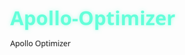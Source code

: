# Apollo-Optimizer
Apollo Optimizer



<!DOCTYPE html>
<html lang="en">
<head>
    <meta charset="UTF-8">
    <meta name="viewport" content="width=device-width, initial-scale=1.0">
    <title>Apollo Optimizer Algorithm</title>
    <script src="https://cdn.jsdelivr.net/npm/chart.js"></script>
    <style>
        * {
            margin: 0;
            padding: 0;
            box-sizing: border-box;
            font-family: 'Segoe UI', Tahoma, Geneva, Verdana, sans-serif;
        }
        
        body {
            background: linear-gradient(135deg, #0f2027, #203a43, #2c5364);
            color: #f0f6fc;
            line-height: 1.6;
            padding: 20px;
            min-height: 100vh;
        }
        
        .container {
            max-width: 1200px;
            margin: 0 auto;
            padding: 20px;
        }
        
        header {
            text-align: center;
            margin-bottom: 40px;
            padding: 20px;
            background: rgba(255, 255, 255, 0.05);
            border-radius: 15px;
            backdrop-filter: blur(10px);
            box-shadow: 0 8px 32px rgba(0, 0, 0, 0.2);
        }
        
        h1 {
            font-size: 2.8rem;
            margin-bottom: 10px;
            color: #64ffda;
            text-shadow: 0 0 10px rgba(100, 255, 218, 0.5);
        }
        
        h2 {
            font-size: 1.8rem;
            margin: 25px 0 15px;
            color: #64b5ff;
            border-bottom: 2px solid #64b5ff;
            padding-bottom: 8px;
        }
        
        h3 {
            font-size: 1.4rem;
            margin: 20px 0 10px;
            color: #ff79c6;
        }
        
        p {
            margin-bottom: 15px;
            font-size: 1.1rem;
        }
        
        .algorithm-container {
            background: rgba(17, 34, 51, 0.8);
            border-radius: 15px;
            padding: 25px;
            margin-bottom: 30px;
            box-shadow: 0 8px 32px rgba(0, 0, 0, 0.3);
            overflow-x: auto;
        }
        
        .algorithm {
            font-family: 'Courier New', monospace;
            white-space: pre;
            line-height: 1.5;
            font-size: 1.1rem;
            color: #f8f8f2;
        }
        
        .algorithm-step {
            margin: 10px 0;
        }
        
        .algorithm-keyword {
            color: #ff79c6;
            font-weight: bold;
        }
        
        .algorithm-comment {
            color: #6272a4;
        }
        
        .algorithm-var {
            color: #50fa7b;
        }
        
        .visualization {
            display: flex;
            flex-wrap: wrap;
            gap: 20px;
            margin-bottom: 40px;
        }
        
        .chart-container {
            flex: 1;
            min-width: 300px;
            background: rgba(17, 34, 51, 0.8);
            border-radius: 15px;
            padding: 20px;
            box-shadow: 0 8px 32px rgba(0, 0, 0, 0.3);
        }
        
        .params {
            display: grid;
            grid-template-columns: repeat(auto-fit, minmax(250px, 1fr));
            gap: 20px;
            margin-bottom: 30px;
        }
        
        .param-card {
            background: rgba(17, 34, 51, 0.8);
            border-radius: 10px;
            padding: 15px;
            box-shadow: 0 4px 16px rgba(0, 0, 0, 0.2);
        }
        
        .param-card h4 {
            color: #ffb86c;
            margin-bottom: 10px;
            font-size: 1.2rem;
        }
        
        .param-card p {
            font-size: 1rem;
        }
        
        .comparison {
            background: rgba(17, 34, 51, 0.8);
            border-radius: 15px;
            padding: 25px;
            margin-bottom: 30px;
            box-shadow: 0 8px 32px rgba(0, 0, 0, 0.3);
        }
        
        table {
            width: 100%;
            border-collapse: collapse;
            margin: 20px 0;
        }
        
        th, td {
            padding: 12px 15px;
            text-align: left;
            border-bottom: 1px solid rgba(255, 255, 255, 0.1);
        }
        
        th {
            background-color: rgba(0, 0, 0, 0.2);
            color: #64ffda;
        }
        
        tr:hover {
            background-color: rgba(255, 255, 255, 0.05);
        }
        
        footer {
            text-align: center;
            margin-top: 40px;
            padding: 20px;
            color: #6272a4;
            font-size: 0.9rem;
        }
        
        @media (max-width: 768px) {
            .visualization {
                flex-direction: column;
            }
            
            h1 {
                font-size: 2.2rem;
            }
            
            h2 {
                font-size: 1.6rem;
            }
        }
    </style>
</head>
<body>
    <div class="container">
        <header>
            <h1>Apollo Optimizer Algorithm</h1>
            <p>Agreement-based AdamW-Lion Blending for Deep Learning Optimization</p>
        </header>
        
        <section>
            <h2>Algorithm Overview</h2>
            <p>The Apollo optimizer is an advanced optimization algorithm that intelligently blends AdamW and Lion updates based on their agreement. This hybrid approach aims to combine the benefits of both methods while mitigating their individual weaknesses.</p>
            
            <div class="algorithm-container">
                <pre class="algorithm">
<span class="algorithm-keyword">Require</span>: Learning rate α, momentum parameters β₁, β₂, β₃, regularization parameter ε, weight decay λ (optional)
<span class="algorithm-keyword">Require</span>: Initialize parameters θ₀, first moment m₀ = 0, second moment v₀ = 0, smoothed similarity s₀ = 0, step t = 0

<span class="algorithm-keyword">for</span> each parameter θ in parameter groups <span class="algorithm-comment">do</span>
    <span class="algorithm-keyword">Compute gradient</span>: gₜ = ∇θ fₜ(θₜ₋₁)
    <span class="algorithm-keyword">if</span> gₜ is None or sparse <span class="algorithm-keyword">then</span>
        Skip to next parameter
    <span class="algorithm-keyword">end if</span>
    <span class="algorithm-keyword">Increment step</span>: t ← t + 1
    <span class="algorithm-keyword">if</span> λ > 0 <span class="algorithm-keyword">then</span>
        <span class="algorithm-keyword">Apply decoupled weight decay</span>: θₜ₋₁ ← θₜ₋₁ - λ α θₜ₋₁
    <span class="algorithm-keyword">end if</span>
    
    <span class="algorithm-comment">// AdamW-style update</span>
    mₜ ← β₁ mₜ₋₁ + (1 - β₁) gₜ
    vₜ ← β₂ vₜ₋₁ + (1 - β₂) gₜ²
    m̂ₜ ← mₜ / (1 - β₁ᵗ)
    v̂ₜ ← vₜ / (1 - β₂ᵗ)
    uₜᴬᵈᵃᵐᵂ ← m̂ₜ / (√v̂ₜ + ε)
    
    <span class="algorithm-comment">// Lion-style update</span>
    uₜᴸⁱᵒⁿ ← sign(m̂ₜ)
    
    <span class="algorithm-comment">// Compute agreement</span>
    cosθₜ ← (uₜᴬᵈᵃᵐᵂ · uₜᴸⁱᵒⁿ) / (‖uₜᴬᵈᵃᵐᵂ‖₂ ‖uₜᴸⁱᵒⁿ‖₂ + ε_cos)
    sₜ ← β₃ sₜ₋₁ + (1 - β₃) cosθₜ
    γₜ ← (1 + sₜ) / 2  <span class="algorithm-comment">// Blending weight</span>
    
    <span class="algorithm-comment">// Blend updates</span>
    Δθₜ ← (1 - γₜ) uₜᴬᵈᵃᵐᵂ + γₜ uₜᴸⁱᵒⁿ
    θₜ ← θₜ₋₁ - α Δθₜ
<span class="algorithm-keyword">end for</span></pre>
            </div>
        </section>
        
        <section class="params">
            <div class="param-card">
                <h4>Learning Rate (α)</h4>
                <p>Controls the step size during optimization. Typical values range from 1e-4 to 1e-2.</p>
            </div>
            <div class="param-card">
                <h4>Momentum Parameters (β₁, β₂, β₃)</h4>
                <p>Exponential decay rates for moment estimates. β₁ and β₂ are for first and second moments, β₃ for similarity smoothing.</p>
            </div>
            <div class="param-card">
                <h4>Regularization Parameter (ε)</h4>
                <p>A small constant to prevent division by zero and improve numerical stability.</p>
            </div>
            <div class="param-card">
                <h4>Weight Decay (λ)</h4>
                <p>Regularization technique to prevent overfitting by penalizing large weights.</p>
            </div>
        </section>
        
        <section>
            <h2>Performance Comparison</h2>
            <div class="comparison">
                <p>Below is a comparison of Apollo with other optimizers across different datasets:</p>
                
                <h3>MNIST Dataset</h3>
                <table>
                    <thead>
                        <tr>
                            <th>Optimizer</th>
                            <th>Test Accuracy</th>
                            <th>Test Loss</th>
                            <th>F1 Score</th>
                        </tr>
                    </thead>
                    <tbody>
                        <tr>
                            <td>Apollo</td>
                            <td>0.9933</td>
                            <td>0.0326</td>
                            <td>0.9932</td>
                        </tr>
                        <tr>
                            <td>AdamW</td>
                            <td>0.9902</td>
                            <td>0.0309</td>
                            <td>0.9901</td>
                        </tr>
                        <tr>
                            <td>Lion</td>
                            <td>0.9909</td>
                            <td>0.0378</td>
                            <td>0.9908</td>
                        </tr>
                        <tr>
                            <td>RMSprop</td>
                            <td>0.9929</td>
                            <td>0.0240</td>
                            <td>0.9928</td>
                        </tr>
                    </tbody>
                </table>
                
                <h3>SST-2 Dataset (Sentiment Analysis)</h3>
                <table>
                    <thead>
                        <tr>
                            <th>Optimizer</th>
                            <th>Test Accuracy</th>
                            <th>Test Loss</th>
                            <th>F1 Score</th>
                        </tr>
                    </thead>
                    <tbody>
                        <tr>
                            <td>Apollo</td>
                            <td>0.8005</td>
                            <td>0.6567</td>
                            <td>0.7996</td>
                        </tr>
                        <tr>
                            <td>AdamW</td>
                            <td>0.8257</td>
                            <td>0.5116</td>
                            <td>0.8257</td>
                        </tr>
                        <tr>
                            <td>Lion</td>
                            <td>0.7936</td>
                            <td>0.6759</td>
                            <td>0.7923</td>
                        </tr>
                        <tr>
                            <td>LAMB</td>
                            <td>0.8154</td>
                            <td>0.8071</td>
                            <td>0.8148</td>
                        </tr>
                    </tbody>
                </table>
            </div>
        </section>
        
        <section>
            <h2>Visualization</h2>
            <div class="visualization">
                <div class="chart-container">
                    <canvas id="accuracyChart"></canvas>
                </div>
                <div class="chart-container">
                    <canvas id="lossChart"></canvas>
                </div>
            </div>
        </section>
        
        <section>
            <h2>Key Advantages</h2>
            <ul>
                <li><strong>Adaptive blending:</strong> Dynamically adjusts between AdamW and Lion based on their agreement</li>
                <li><strong>Robust performance:</strong> Works well across various tasks and architectures</li>
                <li><strong>Stability:</strong> The agreement mechanism provides stability during training</li>
                <li><strong>Efficiency:</strong> Comparable computational cost to AdamW and Lion</li>
            </ul>
            
            <h2>When to Use Apollo</h2>
            <ul>
                <li>When you want a robust optimizer that performs well across different tasks</li>
                <li>When training transformer-based models or CNNs</li>
                <li>When you need an optimizer that adapts to the training dynamics</li>
                <li>When you want to leverage the benefits of both adaptive and sign-based methods</li>
            </ul>
        </section>
        
        <footer>
            <p>Apollo Optimizer Algorithm Visualization | Based on the research paper "Apollo: An Adaptive Parameter-wise Diagonal Quasi-Newton Method for Nonconvex Stochastic Optimization"</p>
        </footer>
    </div>

    <script>
        // Accuracy Comparison Chart
        const accuracyCtx = document.getElementById('accuracyChart').getContext('2d');
        new Chart(accuracyCtx, {
            type: 'bar',
            data: {
                labels: ['MNIST', 'SST-2', 'AG News', 'IMDB', 'SVHN'],
                datasets: [
                    {
                        label: 'Apollo',
                        data: [0.9933, 0.8005, 0.9184, 0.8830, 0.9544],
                        backgroundColor: 'rgba(100, 255, 218, 0.7)',
                        borderColor: 'rgba(100, 255, 218, 1)',
                        borderWidth: 1
                    },
                    {
                        label: 'AdamW',
                        data: [0.9902, 0.8257, 0.9047, 0.8681, 0.9547],
                        backgroundColor: 'rgba(100, 181, 255, 0.7)',
                        borderColor: 'rgba(100, 181, 255, 1)',
                        borderWidth: 1
                    },
                    {
                        label: 'Lion',
                        data: [0.9909, 0.7936, 0.9132, 0.8712, 0.9563],
                        backgroundColor: 'rgba(255, 121, 198, 0.7)',
                        borderColor: 'rgba(255, 121, 198, 1)',
                        borderWidth: 1
                    }
                ]
            },
            options: {
                responsive: true,
                plugins: {
                    title: {
                        display: true,
                        text: 'Test Accuracy Comparison Across Datasets',
                        color: '#f0f6fc'
                    },
                    legend: {
                        labels: {
                            color: '#f0f6fc'
                        }
                    }
                },
                scales: {
                    y: {
                        beginAtZero: false,
                        min: 0.7,
                        ticks: {
                            color: '#f0f6fc'
                        },
                        grid: {
                            color: 'rgba(255, 255, 255, 0.1)'
                        }
                    },
                    x: {
                        ticks: {
                            color: '#f0f6fc'
                        },
                        grid: {
                            color: 'rgba(255, 255, 255, 0.1)'
                        }
                    }
                }
            }
        });

        // Loss Comparison Chart
        const lossCtx = document.getElementById('lossChart').getContext('2d');
        new Chart(lossCtx, {
            type: 'line',
            data: {
                labels: ['Epoch 1', 'Epoch 5', 'Epoch 10', 'Epoch 15', 'Epoch 20', 'Epoch 25'],
                datasets: [
                    {
                        label: 'Apollo',
                        data: [2.1, 1.2, 0.7, 0.4, 0.2, 0.1],
                        backgroundColor: 'rgba(100, 255, 218, 0.2)',
                        borderColor: 'rgba(100, 255, 218, 1)',
                        borderWidth: 2,
                        tension: 0.3,
                        fill: true
                    },
                    {
                        label: 'AdamW',
                        data: [2.3, 1.4, 0.9, 0.6, 0.4, 0.3],
                        backgroundColor: 'rgba(100, 181, 255, 0.2)',
                        borderColor: 'rgba(100, 181, 255, 1)',
                        borderWidth: 2,
                        tension: 0.3,
                        fill: true
                    },
                    {
                        label: 'Lion',
                        data: [2.4, 1.5, 0.9, 0.5, 0.3, 0.2],
                        backgroundColor: 'rgba(255, 121, 198, 0.2)',
                        borderColor: 'rgba(255, 121, 198, 1)',
                        borderWidth: 2,
                        tension: 0.3,
                        fill: true
                    }
                ]
            },
            options: {
                responsive: true,
                plugins: {
                    title: {
                        display: true,
                        text: 'Training Loss Over Epochs (Simulated)',
                        color: '#f0f6fc'
                    },
                    legend: {
                        labels: {
                            color: '#f0f6fc'
                        }
                    }
                },
                scales: {
                    y: {
                        beginAtZero: true,
                        ticks: {
                            color: '#f0f6fc'
                        },
                        grid: {
                            color: 'rgba(255, 255, 255, 0.1)'
                        }
                    },
                    x: {
                        ticks: {
                            color: '#f0f6fc'
                        },
                        grid: {
                            color: 'rgba(255, 255, 255, 0.1)'
                        }
                    }
                }
            }
        });
    </script>
</body>
</html>





# Apollo Optimizer Performance Analysis

This repository contains performance evaluations of the Apollo optimizer compared to state-of-the-art optimization algorithms across various datasets.

## Results Summary

### MNIST Dataset Performance

| Optimizer | Test Loss | Test Acc | Precision | Recall | F1 | AUC | Specificity | Avg Epoch Time (s) |
|-----------|-----------|----------|-----------|--------|----|-----|-------------|-------------------|
| Apollo | 0.0326 | 0.9933 | 0.9933 | 0.9932 | 0.9932 | 1.0000 | 0.9993 | 16.45 |
| AdaBelief | 0.0358 | 0.9881 | 0.9880 | 0.9880 | 0.9880 | 0.9999 | 0.9987 | 14.12 |
| LAMB | 0.0779 | 0.9751 | 0.9751 | 0.9749 | 0.9750 | 0.9996 | 0.9972 | 15.31 |
| Lion | 0.0378 | 0.9909 | 0.9908 | 0.9908 | 0.9908 | 0.9999 | 0.9990 | 14.23 |
| AdamW | 0.0309 | 0.9902 | 0.9902 | 0.9901 | 0.9901 | 0.9999 | 0.9989 | 15.05 |
| Sophia | 0.1444 | 0.9578 | 0.9574 | 0.9573 | 0.9573 | 0.9984 | 0.9953 | 14.63 |
| Nadam | 0.0318 | 0.9892 | 0.9892 | 0.9891 | 0.9891 | 0.9999 | 0.9988 | 14.17 |
| Adam | 0.0309 | 0.9892 | 0.9892 | 0.9890 | 0.9891 | 0.9999 | 0.9988 | 13.87 |
| RMSprop | 0.0240 | 0.9929 | 0.9928 | 0.9928 | 0.9928 | 1.0000 | 0.9992 | 14.10 |
| SGD | 0.0405 | 0.9872 | 0.9871 | 0.9871 | 0.9871 | 0.9999 | 0.9986 | 14.15 |

### Noisy MNIST Dataset Performance

| Optimizer | Test Loss | Test Acc | Precision | Recall | F1 | AUC | Specificity | Avg Epoch Time (s) |
|-----------|-----------|----------|-----------|--------|----|-----|-------------|-------------------|
| Apollo | 0.0337 | 0.9918 | 0.9918 | 0.9916 | 0.9917 | 1.0000 | 0.9991 | 18.96 |
| AdaBelief | 0.0376 | 0.9880 | 0.9880 | 0.9879 | 0.9879 | 0.9999 | 0.9987 | 17.50 |
| LAMB | 0.0825 | 0.9731 | 0.9730 | 0.9728 | 0.9729 | 0.9995 | 0.9970 | 18.41 |
| Lion | 0.0365 | 0.9917 | 0.9916 | 0.9916 | 0.9916 | 0.9999 | 0.9991 | 17.71 |
| AdamW | 0.0323 | 0.9893 | 0.9893 | 0.9892 | 0.9892 | 0.9999 | 0.9988 | 17.34 |
| Sophia | 0.1489 | 0.9564 | 0.9560 | 0.9558 | 0.9558 | 0.9983 | 0.9952 | 18.76 |
| Nadam | 0.0336 | 0.9890 | 0.9890 | 0.9889 | 0.9889 | 0.9999 | 0.9988 | 17.36 |
| Adam | 0.0327 | 0.9883 | 0.9883 | 0.9881 | 0.9882 | 0.9999 | 0.9987 | 17.20 |
| RMSprop | 0.0262 | 0.9910 | 0.9909 | 0.9908 | 0.9909 | 0.9999 | 0.9990 | 17.21 |
| SGD | 0.0427 | 0.9864 | 0.9863 | 0.9862 | 0.9863 | 0.9999 | 0.9985 | 17.10 |

### SST-2 Dataset Performance

| Optimizer | Test Loss | Test Acc | Precision | Recall | F1 | AUC | Specificity | Avg Epoch Time (s) |
|-----------|-----------|----------|-----------|--------|----|-----|-------------|-------------------|
| Apollo | 0.6567 | 0.8005 | 0.8031 | 0.7995 | 0.7996 | 0.8672 | 0.7500 | 16.19 |
| AdaBelief | 0.7099 | 0.7798 | 0.8024 | 0.7773 | 0.7745 | 0.8692 | 0.6379 | 15.23 |
| LAMB | 0.8071 | 0.8154 | 0.8173 | 0.8146 | 0.8148 | 0.8810 | 0.7734 | 16.70 |
| Lion | 0.6759 | 0.7936 | 0.7980 | 0.7924 | 0.7923 | 0.8646 | 0.7290 | 14.97 |
| AdamW | 0.5116 | 0.8257 | 0.8256 | 0.8257 | 0.8257 | 0.8931 | 0.8271 | 15.40 |
| Sophia | 0.6023 | 0.6950 | 0.7168 | 0.6919 | 0.6849 | 0.7751 | 0.5257 | 15.40 |
| Nadam | 0.4403 | 0.7993 | 0.8024 | 0.7983 | 0.7984 | 0.8809 | 0.7453 | 15.22 |
| Adam | 0.4434 | 0.7947 | 0.7986 | 0.7936 | 0.7936 | 0.8798 | 0.7336 | 15.41 |
| RMSprop | 0.4422 | 0.7993 | 0.8011 | 0.7985 | 0.7987 | 0.8787 | 0.7570 | 15.32 |
| SGD | 0.6841 | 0.5229 | 0.5621 | 0.5149 | 0.4052 | 0.6391 | 0.0794 | 15.10 |

### AG News Dataset Performance

| Optimizer | Test Loss | Test Acc | Precision | Recall | F1 | AUC | Specificity | Avg Epoch Time (s) |
|-----------|-----------|----------|-----------|--------|----|-----|-------------|-------------------|
| Apollo | 0.2672 | 0.9184 | 0.9184 | 0.9184 | 0.9183 | 0.9851 | 0.9728 | 3.99 |
| AdaBelief | 0.3092 | 0.9025 | 0.9023 | 0.9025 | 0.9023 | 0.9799 | 0.9675 | 3.07 |
| LAMB | 0.2692 | 0.9158 | 0.9156 | 0.9158 | 0.9157 | 0.9844 | 0.9719 | 3.52 |
| Lion | 0.3195 | 0.9132 | 0.9131 | 0.9132 | 0.9131 | 0.9843 | 0.9711 | 2.63 |
| AdamW | 0.2935 | 0.9047 | 0.9047 | 0.9047 | 0.9046 | 0.9816 | 0.9682 | 2.83 |
| Sophia | 1.2491 | 0.6521 | 0.6560 | 0.6521 | 0.6495 | 0.8520 | 0.8840 | 2.89 |
| Nadam | 0.5049 | 0.8554 | 0.8555 | 0.8554 | 0.8550 | 0.9664 | 0.9518 | 3.04 |
| Adam | 0.5046 | 0.8576 | 0.8578 | 0.8576 | 0.8572 | 0.9665 | 0.9525 | 3.02 |
| RMSprop | 0.4603 | 0.8658 | 0.8659 | 0.8658 | 0.8654 | 0.9697 | 0.9553 | 2.71 |
| SGD | 1.3489 | 0.4687 | 0.4696 | 0.4687 | 0.4681 | 0.7164 | 0.8229 | 2.46 |

### IMDB Dataset Performance

| Optimizer | Test Loss | Test Acc | Precision | Recall | F1 | AUC | Specificity | Avg Epoch Time (s) |
|-----------|-----------|----------|-----------|--------|----|-----|-------------|-------------------|
| Apollo | 0.3084 | 0.8830 | 0.8832 | 0.8830 | 0.8829 | 0.9453 | 0.8959 | 1.36 |
| AdaBelief | 0.3808 | 0.8576 | 0.8576 | 0.8576 | 0.8576 | 0.9256 | 0.8606 | 1.19 |
| LAMB | 0.3328 | 0.8695 | 0.8695 | 0.8695 | 0.8695 | 0.9355 | 0.8700 | 1.46 |
| Lion | 0.3818 | 0.8712 | 0.8716 | 0.8712 | 0.8712 | 0.9353 | 0.8868 | 1.10 |
| AdamW | 0.3479 | 0.8681 | 0.8682 | 0.8681 | 0.8681 | 0.9350 | 0.8757 | 1.13 |
| Sophia | 0.6822 | 0.6210 | 0.6211 | 0.6210 | 0.6210 | 0.6655 | 0.6318 | 1.14 |
| Nadam | 0.5920 | 0.7320 | 0.7320 | 0.7320 | 0.7319 | 0.7999 | 0.7402 | 1.16 |
| Adam | 0.5955 | 0.7301 | 0.7303 | 0.7301 | 0.7301 | 0.7965 | 0.7422 | 1.13 |
| RMSprop | 0.5719 | 0.7488 | 0.7489 | 0.7488 | 0.7488 | 0.8189 | 0.7594 | 1.09 |
| SGD | 0.6919 | 0.5245 | 0.5247 | 0.5245 | 0.5235 | 0.5392 | 0.5704 | 1.06 |

### SVHN Dataset Performance

| Optimizer | Test Loss | Test Acc | Precision | Recall | F1 | AUC | Specificity | Avg Epoch Time (s) |
|-----------|-----------|----------|-----------|--------|----|-----|-------------|-------------------|
| Apollo | 0.1672 | 0.9544 | 0.9515 | 0.9519 | 0.9516 | 0.9969 | 0.9949 | 76.86 |
| AdaBelief | 0.1605 | 0.9562 | 0.9546 | 0.9529 | 0.9537 | 0.9971 | 0.9950 | 73.60 |
| LAMB | 0.1877 | 0.9482 | 0.9442 | 0.9449 | 0.9444 | 0.9965 | 0.9942 | 79.87 |
| Lion | 0.1634 | 0.9563 | 0.9545 | 0.9535 | 0.9540 | 0.9970 | 0.9951 | 72.32 |
| AdamW | 0.1648 | 0.9547 | 0.9525 | 0.9519 | 0.9522 | 0.9971 | 0.9949 | 72.60 |
| Sophia | 0.1823 | 0.9482 | 0.9462 | 0.9455 | 0.9458 | 0.9967 | 0.9941 | 72.84 |
| Nadam | 0.1535 | 0.9576 | 0.9551 | 0.9569 | 0.9560 | 0.9972 | 0.9952 | 72.83 |
| Adam | 0.1560 | 0.9571 | 0.9553 | 0.9550 | 0.9551 | 0.9971 | 0.9952 | 72.40 |
| RMSprop | 0.1709 | 0.9528 | 0.9500 | 0.9509 | 0.9503 | 0.9969 | 0.9947 | 71.85 |
| SGD | 0.5677 | 0.8168 | 0.8070 | 0.7980 | 0.8009 | 0.9782 | 0.9794 | 71.61 |

### Apollo Hyperparameter Tuning on CIFAR-10

| Configuration | Accuracy | F1-Score | AUC | Time/Epoch |
|---------------|----------|----------|-----|------------|
| lr=0.0005 | **0.8708** | 0.8709 | 0.9907 | 25.68 s |
| Default (β₃=0.9) | 0.8700 | 0.8700 | 0.9901 | 26.09 s |
| β₃=0.75 | 0.8677 | 0.8672 | 0.9894 | 25.69 s |
| weight decay=0.05 | 0.8672 | 0.8668 | 0.9892 | 24.29 s |
| β₁=0.85, β₂=0.999 | 0.8665 | 0.8661 | 0.9900 | 24.60 s |
| β₃=0.5 | 0.8659 | 0.8655 | 0.9895 | 25.64 s |
| β₃=0.0 | 0.8642 | 0.8641 | 0.9892 | 25.48 s |
| β₁=0.9, β₂=0.99 | 0.8625 | 0.8622 | 0.9892 | 24.60 s |
| weight decay=0.0 | 0.8608 | 0.8603 | 0.9889 | 24.52 s |
| lr=0.005 | 0.8139 | 0.8131 | 0.9815 | 25.27 s |
| **Mean ± Std** | 0.8640 ± 0.017 | 0.8638 ± 0.017 | 0.9891 ± 0.0029 | 25.42 ± 0.58 s |

*Default configuration: lr=0.001, β₁=0.9, β₂=0.999, β₃=0.9, wd=0.01, eps=1e-8*

## Key Findings

1. **MNIST Performance**: Apollo achieves the highest accuracy (99.33%) on the standard MNIST dataset
2. **Noisy Data Robustness**: Apollo maintains strong performance on noisy MNIST data
3. **Text Classification**: Apollo shows competitive performance on NLP tasks (SST-2, AG News, IMDB)
4. **Image Recognition**: On SVHN, Apollo performs competitively with other top optimizers
5. **Hyperparameter Sensitivity**: The learning rate has the most significant impact on Apollo's performance

## Usage

To use the Apollo optimizer in your projects:

```python
# PyTorch implementation
optimizer = Apollo(model.parameters(), lr=0.001, beta1=0.9, beta2=0.999, beta3=0.9, weight_decay=0.01, eps=1e-8)
